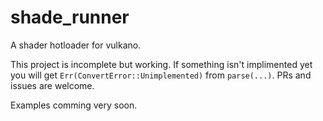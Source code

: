# shade_runner
A shader hotloader for vulkano.

This project is incomplete but working.
If something isn't implimented yet you will get `Err(ConvertError::Unimplemented)` from `parse(...)`.
PRs and issues are welcome.

Examples comming very soon.
